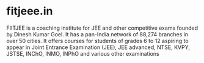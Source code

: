 # fitjeee.in
FIITJEE is a coaching institute for JEE and other competitive exams founded by Dinesh Kumar Goel. It has a pan-India network of 88,274 branches in over 50 cities. It offers courses for students of grades 6 to 12 aspiring to appear in Joint Entrance Examination (JEE), JEE advanced, NTSE, KVPY, JSTSE, INChO, INMO, INPhO and various other examinations

